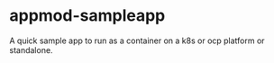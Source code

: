 # appmod-sampleapp
A quick sample app to run as a container on a k8s or ocp platform or standalone.
